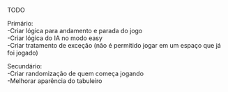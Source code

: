 TODO  

Primário:  
-Criar lógica para andamento e parada do jogo  
-Criar lógica do IA no modo easy  
-Criar tratamento de exceção (não é permitido jogar em um espaço que já foi jogado)  
  
Secundário:  
-Criar randomização de quem começa jogando  
-Melhorar aparência do tabuleiro  
